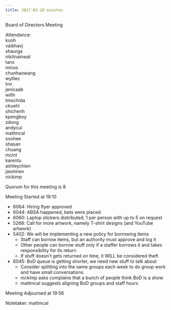 ```yaml
---
title: 2017-03-20 minutes
---
```

Board of Directors Meeting   

Attendance:   
kuoh   
vaibhavj   
shaurga   
nikitnainwal   
tanx   
minos   
chunhaowang   
wylliec   
tnn   
jenicaab   
willh   
tmochida   
ckuehl   
shichenh   
kpengboy   
zdong   
andycui   
mattmcal   
soohee   
shasan   
chuang   
mcint   
karentu   
ashleychien   
jasminev   
nickimp   

Quorum for this meeting is 8   

Meeting Started at 19:10   

- 6064: Hiring flyer approved
- 6044: ABSA happened, bets were placed
- 6060: Laptop stickers distributed, 1 per person with up to 5 on request
- 5268: Call for more artwork, namely T-shirt designs (and YouTube artwork)
- 5402: We will be implementing a new policy for borrowing items
  - Staff can borrow items, but an authority must approve and log it
  - Other people can borrow stuff only if a staffer borrows it and takes
    responsibility for its return   
  - If stuff doesn't gets returned on time, it WILL be considered theft
- 6045: BoD queue is getting shorter, we need new stuff to talk about
  - Consider splitting into the same groups each week to do group work and have
    small conversations   
  - nickimp asks complains that a bunch of people think BoD is a show 
  - mattmcal suggests aligning BoD groups and staff hours

Meeting Adjourned at 19:56   

Notetaker: mattmcal   
